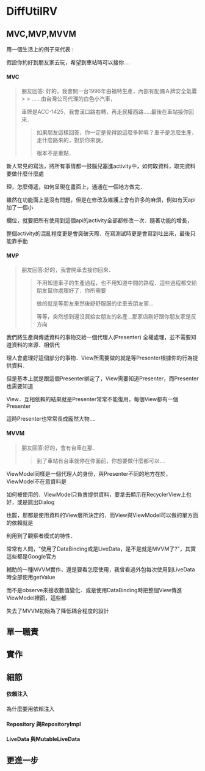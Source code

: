 # DiffUtilRV
## MVC,MVP,MVVM

用一個生活上的例子來代表 : 

假設你約好到朋友家去玩，希望到車站時可以接你.... 

#### MVC 
> 朋友回答: 好的，我會開一台1996年由福特生產，內部有配備Ａ牌安全氣囊> > ......由台灣公司代理的白色小汽車，
> 
> 車牌是ACC-1425，我會漢口路右轉，再走民權西路.....最後在車站接你回來．
> 
>>如果朋友這樣回答，你一定是覺得說這麼多幹嘛？車子是怎麼生產，走什麼路來的，對於你來說，
>>
>>根本不是重點．


新人常見的寫法，將所有事情都一鼓腦兒塞進activity中，如何取資料，取完資料要做什麼什麼處

理，怎麼傳遞，如何呈現在畫面上，通通在一個地方做完．

雖然在功能面上是沒有問題，但是在修改及維護上會有許多的麻煩，例如有天api加了一個小

欄位，就要把所有使用到這個api的activity全部都修改一次．隨著功能的增長，

整個activity的混亂程度更是會突破天際．在寫測試時更是會寫到吐出來，最後只能靠手動


#### MVP
>  朋友回答:好的，我會開車去接你回來．
>
>>不用知道車子的生產過程，也不用知道中間的路程．這些過程都交給朋友幫你處理好了．你所需要
>>
>>做的就是等朋友來然後舒舒服服的坐車去朋友家...
>>
>>等等，突然想到還沒買給女朋友的名產...那家店剛好跟你朋友家是反方向
>>

我們將生產與傳遞資料的事物交給一個代理人(Presenter)
全權處理，並不需要知道資料的來源．相信代

理人會處理好這個部分的事物．View所需要做的就是等Presenter根據你的行為提供資料．

但是基本上就是跟這個Presenter綁定了，View需要知道Presenter，而Presenter也需要知道

View．互相依賴的結果就是Presenter常常不能復用，每個View都有一個Presenter

這時Presenter也常常長成龐然大物....




#### MVVM
>  朋友回答:好的，會有台車在那．
>
>>到了車站有台車就停在你面前，你想要做什麼都可以....
>>

ViewModel同樣是一個代理人的身份，與Presenter不同的地方在於，ViewModel不在意資料是

如何被使用的．ViewModel只負責提供資料，要拿去顯示在RecyclerView上也好，或是跳出Dialog

也罷，那都是使用資料的View層所決定的．而View與ViewModel可以做的單方面的依賴就是

利用到了觀察者模式的特性．

常常有人問，"使用了DataBinding或是LiveData，是不是就是MVVM了?"，其實這些都是Google官方

輔助的一種MVVM實作，還是要看怎麼使用，我曾看過外包每次使用到LiveData時全部使用getValue

而不是observe來接收數值變化．或是使用DataBinding時把整個View傳進ViewModel裡面，這些都

失去了MVVM初始為了降低耦合程度的設計


## 單一職責

## 實作

## 細節
#### 依賴注入
為什麼要用依賴注入

#### Repository 與RepositoryImpl

#### LiveData 與MutableLiveData

## 更進一步
